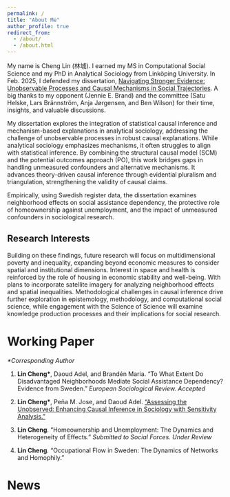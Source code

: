 ```yaml
---
permalink: /
title: "About Me"
author_profile: true
redirect_from: 
  - /about/
  - /about.html
---
```

My name is Cheng Lin (林城). I earned my MS in Computational Social Science and my PhD in Analytical Sociology from Linköping University. In Feb. 2025, I defended my dissertation, [Navigating Stronger Evidence: Unobservable Processes and Causal Mechanisms in Social Trajectories](https://liu.diva-portal.org/smash/record.jsf?pid=diva2%3A1926069&dswid=9708). A big thanks to my opponent (Jennie E. Brand) and the committee (Satu Helske, Lars Brännström, Anja Jørgensen, and Ben Wilson) for their time, insights, and valuable discussions. 

My dissertation explores the integration of statistical causal inference and mechanism-based explanations in analytical sociology, addressing the challenge of unobservable processes in robust causal explanations. While analytical sociology emphasizes mechanisms, it often struggles to align with statistical inference. By combining the structural causal model (SCM) and the potential outcomes approach (PO), this work bridges gaps in handling unmeasured confounders and alternative mechanisms. It advances theory-driven causal inference through evidential pluralism and triangulation, strengthening the validity of causal claims.

Empirically, using Swedish register data, the dissertation examines neighborhood effects on social assistance dependency, the protective role of homeownership against unemployment, and the impact of unmeasured confounders in sociological research.

Research Interests
------
Building on these findings, future research will focus on multidimensional poverty and inequality, expanding beyond economic measures to consider spatial and institutional dimensions. Interest in space and health is reinforced by the role of housing in economic stability and well-being. With plans to incorporate satellite imagery for analyzing neighborhood effects and spatial inequalities. Methodological challenges in causal inference drive further exploration in epistemology, methodology, and computational social science, while engagement with the Science of Science will examine knowledge production processes and their implications for social research.


Working Paper
======
_*Corresponding Author_

1. __Lin Cheng*__, Daoud Adel, and Brandén Maria. “To What Extent Do Disadvantaged Neighborhoods Mediate Social Assistance Dependency? Evidence from Sweden.” _European Sociological Review. Accepted_

2. __Lin Cheng*__, Peña M. Jose, and Daoud Adel. [“Assessing the Unobserved: Enhancing Causal Inference in Sociology with Sensitivity Analysis.”](https://arxiv.org/abs/2311.13410)

3. __Lin Cheng__. “Homeownership and Unemployment: The Dynamics and Heterogeneity of Effects.” _Submitted to Social Forces. Under Review_

4. __Lin Cheng__. “Occupational Flow in Sweden: The Dynamics of Networks and Homophily.”


News
======
